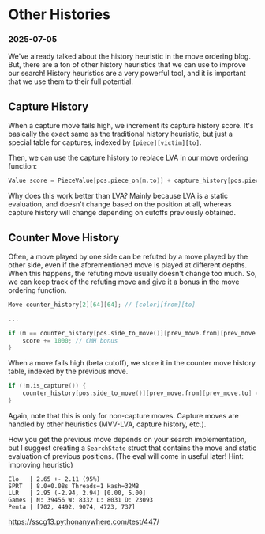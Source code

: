 # Other Histories
### 2025-07-05

We've already talked about the history heuristic in the move ordering blog. But, there are a ton of other history heuristics that we can use to improve our search! History heuristics are a very powerful tool, and it is important that we use them to their full potential.

## Capture History

When a capture move fails high, we increment its capture history score. It's basically the exact same as the traditional history heuristic, but just a special table for captures, indexed by `[piece][victim][to]`.

Then, we can use the capture history to replace LVA in our move ordering function:

```cpp
Value score = PieceValue[pos.piece_on(m.to)] + capture_history[pos.piece_on(m.from)][pos.piece_on(m.to)][m.to];
```

Why does this work better than LVA? Mainly because LVA is a static evaluation, and doesn't change based on the position at all, whereas capture history will change depending on cutoffs previously obtained.

## Counter Move History

Often, a move played by one side can be refuted by a move played by the other side, even if the aforementioned move is played at different depths. When this happens, the refuting move usually doesn't change too much. So, we can keep track of the refuting move and give it a bonus in the move ordering function.

```cpp
Move counter_history[2][64][64]; // [color][from][to]

...

if (m == counter_history[pos.side_to_move()][prev_move.from][prev_move.to]) {
	score += 1000; // CMH bonus
}
```

When a move fails high (beta cutoff), we store it in the counter move history table, indexed by the previous move.

```cpp
if (!m.is_capture()) {
	counter_history[pos.side_to_move()][prev_move.from][prev_move.to] = m;
}
```

Again, note that this is only for non-capture moves. Capture moves are handled by other heuristics (MVV-LVA, capture history, etc.).

How you get the previous move depends on your search implementation, but I suggest creating a `SearchState` struct that contains the move and static evaluation of previous positions. (The eval will come in useful later! Hint: improving heuristic)

```
Elo   | 2.65 +- 2.11 (95%)
SPRT  | 8.0+0.08s Threads=1 Hash=32MB
LLR   | 2.95 (-2.94, 2.94) [0.00, 5.00]
Games | N: 39456 W: 8332 L: 8031 D: 23093
Penta | [702, 4492, 9074, 4723, 737]
```
https://sscg13.pythonanywhere.com/test/447/

